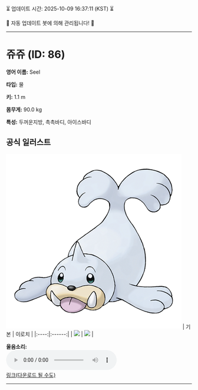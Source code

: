 
⏳ 업데이트 시간: 2025-10-09 16:37:11 (KST) ⏳

🤖 자동 업데이트 봇에 의해 관리됩니다! 🤖

---

# 쥬쥬 (ID: 86)
**영어 이름:** Seel

**타입:** 물

**키:** 1.1 m

**몸무게:** 90.0 kg

**특성:** 두꺼운지방, 촉촉바디, 아이스바디

## 공식 일러스트
![](https://raw.githubusercontent.com/PokeAPI/sprites/master/sprites/pokemon/other/official-artwork/86.png)
| 기본 | 이로치 |
|:----:|:------:|
| <img src="http://play.pokemonshowdown.com/sprites/ani/seel.gif" width="200"> | <img src="http://play.pokemonshowdown.com/sprites/ani-shiny/seel.gif" width="200"> |

**울음소리:**<br><audio controls src="https://raw.githubusercontent.com/PokeAPI/cries/main/cries/pokemon/latest/86.ogg"></audio><br> [링크(다운로드 될 수도)](https://raw.githubusercontent.com/PokeAPI/cries/main/cries/pokemon/latest/86.ogg)


---

